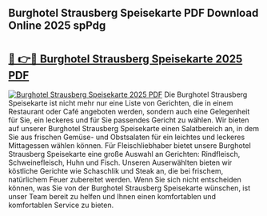 ## Burghotel Strausberg Speisekarte PDF Download Online 2025 spPdg

# <h2><a href="http://gc6xkp.nevu.top/?p=Burghotel+Strausberg+Speisekarte">🔗 👉🔴 Burghotel Strausberg Speisekarte 2025 PDF</a></h2>

[![Burghotel Strausberg Speisekarte 2025 PDF](https://i.imgur.com/dBaPXMq.png)](http://gc6xkp.nevu.top/?p=Burghotel+Strausberg+Speisekarte)
Die Burghotel Strausberg Speisekarte ist nicht mehr nur eine Liste von Gerichten, die in einem Restaurant oder Café angeboten werden, sondern auch eine Gelegenheit für Sie, ein leckeres und für Sie passendes Gericht zu wählen. Wir bieten auf unserer Burghotel Strausberg Speisekarte einen Salatbereich an, in dem Sie aus frischen Gemüse- und Obstsalaten für ein leichtes und leckeres Mittagessen wählen können. Für Fleischliebhaber bietet unsere Burghotel Strausberg Speisekarte eine große Auswahl an Gerichten: Rindfleisch, Schweinefleisch, Huhn und Fisch. Unseren Auserwählten bieten wir köstliche Gerichte wie Schaschlik und Steak an, die bei frischem, natürlichem Feuer zubereitet werden. Wenn Sie sich nicht entscheiden können, was Sie von der Burghotel Strausberg Speisekarte wünschen, ist unser Team bereit zu helfen und Ihnen einen komfortablen und komfortablen Service zu bieten.
